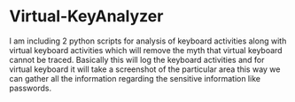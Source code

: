 # Virtual-KeyAnalyzer
I am including 2 python scripts for analysis of keyboard activities along with virtual keyboard activities which will remove the myth that virtual keyboard cannot be traced. Basically this will log the keyboard activities and for virtual keyboard it will take a screenshot of the particular area this way we can gather all the information regarding the sensitive information like passwords.
